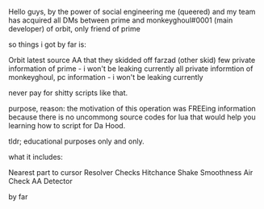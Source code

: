 Hello guys, by the power of social engineering me (queered) and my team has acquired all DMs between prime and monkeyghoul#0001 (main developer) of orbit, only friend of prime

so things i got by far is:

Orbit latest source
AA that they skidded off farzad (other skid)
few private information of prime - i won't be leaking currently
all private informtion of monkeyghoul, pc information - i won't be leaking currently

never pay for shitty scripts like that.

purpose, reason: the motivation of this operation was FREEing information because there is no uncommong source codes for lua that would help you learning how to script for Da Hood.

tldr; educational purposes only and only.

what it includes:

Nearest part to cursor
Resolver
Checks
Hitchance
Shake
Smoothness
Air Check
AA Detector

by far
